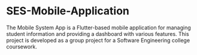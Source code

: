 # SES-Mobile-Application
The Mobile System App is a Flutter-based mobile application for managing student information and providing a dashboard with various features. This project is developed as a group project for a Software Engineering college coursework.

